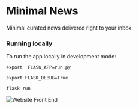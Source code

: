 # Minimal News

Minimal curated news delivered right to your inbox.

### Running locally
To run the app locally in development mode:

`export  FLASK_APP=run.py`

`export FLASK_DEBUG=True`

`flask run`

![Website Front End](https://github.com/sameer-js/Minimal-News/blob/master/app/static/images/LightMN.png)

